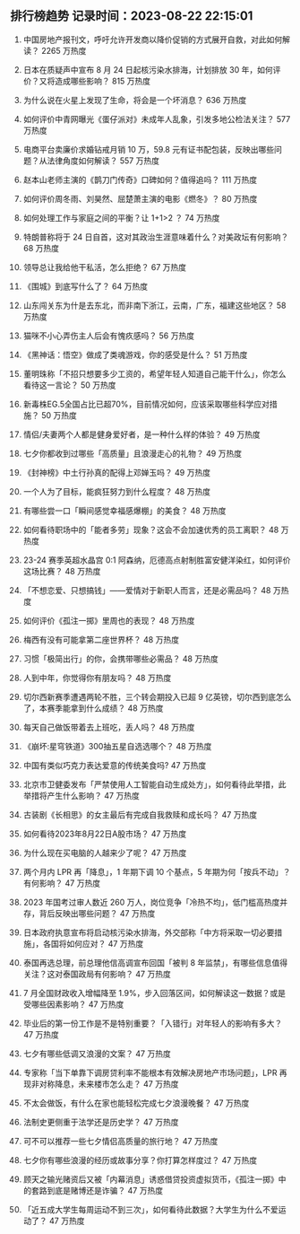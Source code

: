 
## 排行榜趋势 记录时间：2023-08-22 22:15:01
  
  1. 中国房地产报刊文，呼吁允许开发商以降价促销的方式展开自救，对此如何解读？ 2265 万热度
    
  2. 日本在质疑声中宣布 8 月 24 日起核污染水排海，计划排放 30 年，如何评价？又将造成哪些影响？ 815 万热度
    
  3. 为什么说在火星上发现了生命，将会是一个坏消息？ 636 万热度
    
  4. 如何评价中青网曝光《蛋仔派对》未成年人乱象，引发多地公检法关注？ 577 万热度
    
  5. 电商平台卖廉价求婚钻戒月销 10 万，59.8 元有证书配包装，反映出哪些问题？从法律角度如何解读？ 557 万热度
    
  6. 赵本山老师主演的《鹊刀门传奇》口碑如何？值得追吗？ 111 万热度
    
  7. 如何评价周冬雨、刘昊然、屈楚萧主演的电影《燃冬》？ 80 万热度
    
  8. 如何处理工作与家庭之间的平衡？让 1+1>2 ？ 74 万热度
    
  9. 特朗普称将于 24 日自首，这对其政治生涯意味着什么？对美政坛有何影响？ 68 万热度
    
  10. 领导总让我给他干私活，怎么拒绝？ 67 万热度
    
  11. 《围城》到底写什么了？ 64 万热度
    
  12. 山东闯关东为什是去东北，而非南下浙江，云南，广东，福建这些地区？ 58 万热度
    
  13. 猫咪不小心弄伤主人后会有愧疚感吗？ 56 万热度
    
  14. 《黑神话：悟空》做成了类魂游戏，你的感受是什么？ 51 万热度
    
  15. 董明珠称「不招只想要多少工资的，希望年轻人知道自己能干什么」，你怎么看待这一言论？ 50 万热度
    
  16. 新毒株EG.5全国占比已超70%，目前情况如何，应该采取哪些科学应对措施？ 50 万热度
    
  17. 情侣/夫妻两个人都是健身爱好者，是一种什么样的体验？ 49 万热度
    
  18. 七夕你都收到过哪些「高质量」且浪漫走心的礼物？ 49 万热度
    
  19. 《封神榜》中土行孙真的配得上邓婵玉吗？ 49 万热度
    
  20. 一个人为了目标，能疯狂努力到什么程度？ 48 万热度
    
  21. 有哪些尝一口「瞬间感觉幸福感爆棚」的美食？ 48 万热度
    
  22. 如何看待职场中的「能者多劳」现象？这会不会加速优秀的员工离职？ 48 万热度
    
  23. 23-24 赛季英超水晶宫 0:1 阿森纳，厄德高点射制胜富安健洋染红，如何评价这场比赛？ 48 万热度
    
  24. 「不想恋爱、只想搞钱」——爱情对于新职人而言，还是必需品吗？ 48 万热度
    
  25. 如何评价《孤注一掷》里周也的表现？ 48 万热度
    
  26. 梅西有没有可能拿第二座世界杯？ 48 万热度
    
  27. 习惯「极简出行」的你，会携带哪些必需品？ 48 万热度
    
  28. 人到中年，你觉得你有朋友吗？ 48 万热度
    
  29. 切尔西新赛季遭遇两轮不胜，三个转会期投入已超 9 亿英镑，切尔西到底怎么了，本赛季能拿到什么成绩？ 48 万热度
    
  30. 每天自己做饭带着去上班吃，丢人吗？ 48 万热度
    
  31. 《崩坏:星穹铁道》300抽五星自选选哪个？ 48 万热度
    
  32. 中国有类似巧克力表达爱意的传统美食吗? 47 万热度
    
  33. 北京市卫健委发布「严禁使用人工智能自动生成处方」，如何看待此举措，此举措将产生什么影响？ 47 万热度
    
  34. 古装剧《长相思》的女主最后有完成自我救赎和成长吗？ 47 万热度
    
  35. 如何看待2023年8月22日A股市场？ 47 万热度
    
  36. 为什么现在买电脑的人越来少了呢？ 47 万热度
    
  37. 两个月内 LPR 再「降息」，1 年期下调 10 个基点，5 年期为何「按兵不动」？有何影响？ 47 万热度
    
  38. 2023 年国考过审人数近 260 万人，岗位竞争「冷热不均」，低门槛高热度并存，背后反映出哪些问题？ 47 万热度
    
  39. 日本政府执意宣布将启动核污染水排海，外交部称「中方将采取一切必要措施」，各国将如何应对？ 47 万热度
    
  40. 泰国再选总理，前总理他信高调宣布回国「被判 8 年监禁」，有哪些信息值得关注？这对泰国政局有何影响？ 47 万热度
    
  41. 7 月全国财政收入增幅降至 1.9%，步入回落区间，如何解读这一数据？或是受哪些因素影响？ 47 万热度
    
  42. 毕业后的第一份工作是不是特别重要？「入错行」对年轻人的影响有多大？ 47 万热度
    
  43. 七夕有哪些低调又浪漫的文案？ 47 万热度
    
  44. 专家称「当下单靠下调房贷利率不能根本有效解决房地产市场问题」，LPR 再现非对称降息，未来楼市怎么走？ 47 万热度
    
  45. 不太会做饭，有什么在家也能轻松完成七夕浪漫晚餐？ 47 万热度
    
  46. 法制史更侧重于法学还是历史学？ 47 万热度
    
  47. 可不可以推荐一些七夕情侣高质量的旅行地？ 47 万热度
    
  48. 七夕你有哪些浪漫的经历或故事分享？你打算怎样度过？ 47 万热度
    
  49. 顾天之输光赌资后又被「内幕消息」诱惑借贷投资虚拟货币，《孤注一掷》中的套路到底是赌博还是诈骗？ 47 万热度
    
  50. 「近五成大学生每周运动不到三次」，如何看待此数据？大学生为什么不爱运动了？ 47 万热度
    